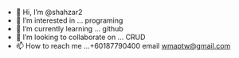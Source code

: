 - 👋 Hi, I’m @shahzar2
- 👀 I’m interested in ... programing
- 🌱 I’m currently learning ... github
- 💞️ I’m looking to collaborate on ... CRUD
- 📫 How to reach me ...+60187790400 email wmaptw@gmail.com

<!---
shahzar2/shahzar2 is a ✨ special ✨ repository because its `README.md` (this file) appears on your GitHub profile.
You can click the Preview link to take a look at your changes.
--->
